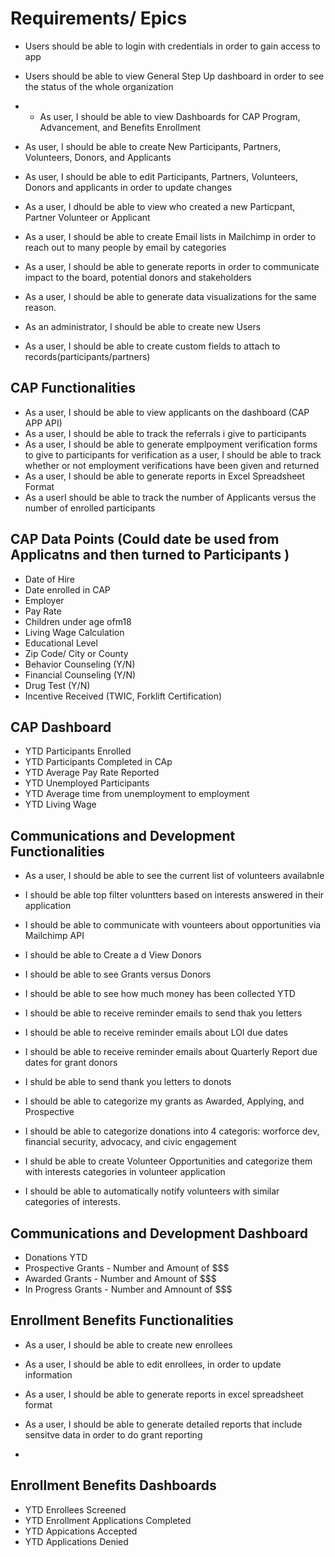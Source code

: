 # Requirements/ Epics 

- Users should be able to login with credentials in order to gain access to app 

- Users should be able to view General Step Up dashboard in order to see the status of the whole organization

- - As user, I should be able to view Dashboards for CAP Program, Advancement, and Benefits Enrollment 	

- As user, I should be able to create New Participants, Partners, Volunteers, Donors, and Applicants 

- As user, I should be able to edit Participants, Partners, Volunteers, Donors and applicants in order to update changes 

- As a user, I dhould be able to view who created a new Particpant, Partner Volunteer or Applicant 

- As a user, I should be able to create Email lists in Mailchimp in order to reach out to many people by email by categories 

- As a user, I should be able to generate reports in order to communicate impact to the board, potential donors and stakeholders 

- As a user, I should be able to generate data visualizations for the same reason.  

- As an administrator, I should be able to create new Users

- As a user, I should be able to create custom fields to attach to records(participants/partners) 


## CAP Functionalities
- As a user, I should be able to view applicants on the dashboard (CAP APP API) 
- As a user, I should be able to track the referrals i give to participants 
- As a user, I should be able to generate emplpoyment verification forms to give to participants for verification
as a user, I should be able to track whether or not employment verifications have been given and returned 
- As a user, I should be able to generate reports in Excel Spreadsheet Format 
- As a userI should be able to track the number of Applicants versus the number of enrolled participants 

## CAP Data Points (Could date be used from Applicatns and then turned to Participants )
- Date of Hire
- Date enrolled in CAP 
- Employer 
- Pay Rate 
- Children under age ofm18 
- Living Wage Calculation 
- Educational Level 
- Zip Code/ City or County 
- Behavior Counseling (Y/N)
- Financial Counseling (Y/N)
- Drug Test (Y/N)
- Incentive Received (TWIC, Forklift    Certification)


## CAP Dashboard 
- YTD Participants Enrolled 
- YTD Participants Completed in CAp 
- YTD Average Pay Rate Reported 
- YTD Unemployed Participants 
- YTD Average time from unemployment to employment 
- YTD Living Wage 


## Communications and Development Functionalities
- As a user, I should be able to see the current list of volunteers availabnle 
- I should be able top filter voluntters based on interests answered in their application 
- I should be able to communicate with vounteers about opportunities via Mailchimp API 
- I should be able to Create a d View Donors 
- I should be able to see Grants versus Donors 
- I should be able to see how much money has been collected YTD 
- I should be able to receive reminder emails to send thak you letters
- I should be able to receive reminder emails about LOI due dates 
- I should be able to receive reminder emails about Quarterly Report due dates for grant donors 
- I shuld be able to send thank you letters to donots 
- I should be able to categorize my grants as Awarded, Applying, and Prospective

- I should be able to categorize donations into 4 categoris: worforce dev, financial security, advocacy, and civic engagement

- I shuld be able to create Volunteer Opportunities and categorize them with interests categories in volunteer application

- I should be able to automatically notify volunteers with similar categories of interests.


## Communications and Development Dashboard 

 - Donations YTD 
 - Prospective Grants - Number and Amount of $$$
 - Awarded Grants - Number and Amount of $$$
 - In Progress Grants - Number and Amnount of $$$

## Enrollment Benefits Functionalities 

- As a user, I should be able to create new enrollees 

- As a user, I should be able to edit enrollees, in order to update information

- As a user, I should be able to generate reports in excel spreadsheet format 

- As a user, I should be able to generate detailed reports that include sensitve data in order to do grant reporting 

- 

## Enrollment Benefits Dashboards 

- YTD Enrollees Screened 
- YTD Enrollment Applications Completed 
- YTD Appications Accepted 
- YTD Applications Denied 
